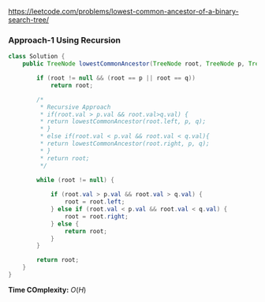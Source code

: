https://leetcode.com/problems/lowest-common-ancestor-of-a-binary-search-tree/

### Approach-1 Using Recursion

```java
class Solution {
    public TreeNode lowestCommonAncestor(TreeNode root, TreeNode p, TreeNode q) {

        if (root != null && (root == p || root == q))
            return root;

        /*
         * Recursive Approach
         * if(root.val > p.val && root.val>q.val) {
         * return lowestCommonAncestor(root.left, p, q);
         * }
         * else if(root.val < p.val && root.val < q.val){
         * return lowestCommonAncestor(root.right, p, q);
         * }
         * return root;
         */
        
        while (root != null) {

            if (root.val > p.val && root.val > q.val) {
                root = root.left;
            } else if (root.val < p.val && root.val < q.val) {
                root = root.right;
            } else {
                return root;
            }
        }

        return root;
    }
}
```

**Time COmplexity:** $O(H)$